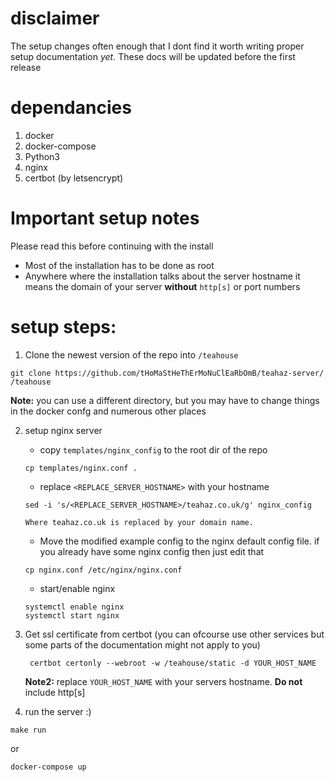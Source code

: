 # disclaimer
The setup changes often enough that I dont find it worth writing proper setup documentation *yet*. These docs will be updated before the first release



# dependancies
1. docker
2. docker-compose
3. Python3
4. nginx
5. certbot (by letsencrypt)


# Important setup notes
Please read this before continuing with the install

- Most of the installation has to be done as root
- Anywhere where the installation talks about the server hostname it means the domain of your server **without** `http[s]` or port numbers




# setup steps:
1. Clone the newest version of the repo into `/teahouse`
```
git clone https://github.com/tHoMaStHeThErMoNuClEaRbOmB/teahaz-server/ /teahouse
```
**Note:** you can use a different directory, but you may have to change things in the docker confg and numerous other places


2. setup nginx server
    * copy `templates/nginx_config` to the root dir of the repo
    ```
    cp templates/nginx.conf .
    ```

    * replace `<REPLACE_SERVER_HOSTNAME>` with your hostname
    ```
    sed -i 's/<REPLACE_SERVER_HOSTNAME>/teahaz.co.uk/g' nginx_config
    ```
       Where teahaz.co.uk is replaced by your domain name.

    * Move the modified example config to the nginx default config file.
        if you already have some nginx config then just edit that
    ```
    cp nginx.conf /etc/nginx/nginx.conf
    ```

    * start/enable nginx
    ```
    systemctl enable nginx
    systemctl start nginx
    ```


2. Get ssl certificate from certbot (you can ofcourse use other services but some parts of the documentation might not apply to you)
   ```
    certbot certonly --webroot -w /teahouse/static -d YOUR_HOST_NAME
   ```
   **Note2:** replace `YOUR_HOST_NAME` with your servers hostname. **Do not**  include http[s]



3. run the server :)
 ```
 make run
 ```
 or 
 ```
 docker-compose up
 ```





